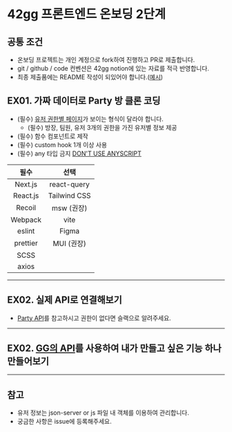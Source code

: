# 42gg 프론트엔드 온보딩 2단계

## 공통 조건

- 온보딩 프로젝트는 개인 계정으로 fork하여 진행하고 PR로 제출합니다.
- git / github / code 컨벤션은 42gg notion에 있는 자료를 적극 반영합니다.
- 최종 제출품에는 README 작성이 되있어야 합니다.([예시](https://github.com/42organization/42gg.client/blob/main/README.md))

## EX01. 가짜 데이터로 Party 방 클론 코딩

- (필수) [유저 권한별 페이지](https://zrr.kr/K2Xh)가 보이는 형식이 달라야 합니다.
  - (필수) 방장, 팀원, 유저 3개의 권한을 가진 유저별 정보 제공
- (필수) 함수 컴포넌트로 제작
- (필수) custom hook 1개 이상 사용
- (필수) any 타입 금지 [DON'T USE ANYSCRIPT](https://velog.io/@loopback_log/TS-any%ED%83%80%EC%9E%85%EC%9D%84-%EC%A7%80%EC%96%91%ED%95%B4%EC%95%BC%ED%95%98%EB%8A%94-%EC%9D%B4%EC%9C%A0)

|   필수   |     선택     |
| :------: | :----------: |
| Next.js  | react-query  |
| React.js | Tailwind CSS |
|  Recoil  |  msw (권장)  |
| Webpack  |     vite     |
|  eslint  |    Figma     |
| prettier |  MUI (권장)  |
|   SCSS   |              |
|  axios   |              |

---

## EX02. 실제 API로 연결해보기

- [Party API](https://www.notion.so/7bc89a47a7ea445b98dbe39ebe2b8e7d?v=b07892f030a34252baf75694fbb3e8bf&pvs=4)를 참고하시고 권한이 없다면 슬랙으로 알려주세요.

---

## EX02. [GG의 API](https://www.notion.so/083165bb58c949b09cf4f3912bfc57ab?v=d8eab92c27bf40569e1487c9071501e8&pvs=4)를 사용하여 내가 만들고 싶은 기능 하나 만들어보기

---

## 참고

- 유저 정보는 json-server or js 파일 내 객체를 이용하여 관리합니다.
- 궁금한 사항은 issue에 등록해주세요.
